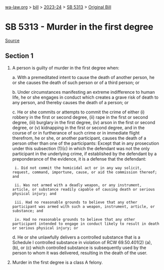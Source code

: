 [wa-law.org](/) > [bill](/bill/) > [2023-24](/bill/2023-24/) > [SB 5313](/bill/2023-24/sb/5313/) > [Original Bill](/bill/2023-24/sb/5313/1/)

# SB 5313 - Murder in the first degree

[Source](http://lawfilesext.leg.wa.gov/biennium/2023-24/Pdf/Bills/Senate%20Bills/5313.pdf)

## Section 1
1. A person is guilty of murder in the first degree when:

    a. With a premeditated intent to cause the death of another person, he or she causes the death of such person or of a third person; or

    b. Under circumstances manifesting an extreme indifference to human life, he or she engages in conduct which creates a grave risk of death to any person, and thereby causes the death of a person; or

    c. He or she commits or attempts to commit the crime of either (i) robbery in the first or second degree, (ii) rape in the first or second degree, (iii) burglary in the first degree, (iv) arson in the first or second degree, or (v) kidnapping in the first or second degree, and in the course of or in furtherance of such crime or in immediate flight therefrom, he or she, or another participant, causes the death of a person other than one of the participants: Except that in any prosecution under this subsection (1)(c) in which the defendant was not the only participant in the underlying crime, if established by the defendant by a preponderance of the evidence, it is a defense that the defendant:

        i. Did not commit the homicidal act or in any way solicit, request, command, importune, cause, or aid the commission thereof; and

        ii. Was not armed with a deadly weapon, or any instrument, article, or substance readily capable of causing death or serious physical injury; and

        iii. Had no reasonable grounds to believe that any other participant was armed with such a weapon, instrument, article, or substance; and

        iv. Had no reasonable grounds to believe that any other participant intended to engage in conduct likely to result in death or serious physical injury; or

    d. He or she unlawfully delivers a controlled substance that is a Schedule I controlled substance in violation of RCW 69.50.401(2) (a), (b), or (c) which controlled substance is subsequently used by the person to whom it was delivered, resulting in the death of the user.

2. Murder in the first degree is a class A felony.
